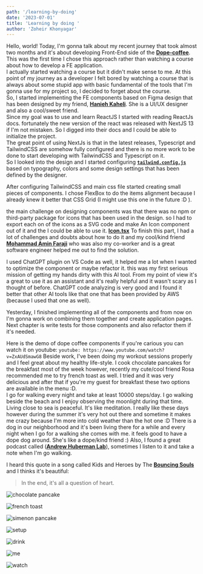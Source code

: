 ```yaml
---
path: '/learning-by-doing'
date: '2023-07-01'
title: 'Learning by doing '
author: 'Zoheir Khonyagar'
---
```


Hello, world!
Today, I'm gonna talk about my recent journey that took almost two months and it's about developing Front-End side of the **[Dope-coffee](https://github.com/wave-coding/dope-coffee)**.<br />
This was the first time I chose this approach rather than watching a course about how to develop a FE application.<br />
I actually started watching a course but it didn't make sense to me. At this point of my journey as a developer I felt bored by watching a course that is always about some stupid app with basic fundamental of the tools that I'm gonna use for my project so, I decided to forget about the course.<br />
So, I started implementing the FE components based on Figma design that has been designed by my friend, **[Hanieh Kaheli](https://haniehkaheli.com)**. She is a UI/UX designer and also a cool/sweet friend.<br />
Since my goal was to use and learn ReactJS I started with reading ReactJs docs. fortunately the new version of the react was released with NextJS 13 if I'm not mistaken. So I digged into their docs and I could be able to initialize the project.<br />
The great point of using NextJs is that in the latest releases, Typescript and TailwindCSS are somehow fully configured and there is no more work to be done to start developing with TailwindCSS and Typescript on it.<br />
So I looked into the design and I started configuring **[`tailwind.config.js`](https://github.com/wave-coding/dope-coffee/blob/main/tailwind.config.js)** based on typography, colors and some design settings that has been defined by the designer.

After configuring TailwindCSS and main css file started creating small pieces of components. I chose FlexBox to do the items alignment because I already knew it better that CSS Grid (I might use this one in the future :D ).

the main challenge on designing components was that there was no npm or third-party package for icons that has been used in the design. so I had to export each on of the icons as a SVG code and make An Icon component out of it and the I could be able to use it. **[Icon.tsx](https://github.com/wave-coding/dope-coffee/blob/main/components/Icon/index.tsx)**
To finish this part, I had a lot of challenges and doubts about how to do it and my cool/kind friend **[Mohammad Amin Faraji](https://github.com/itsaminfaraji)** who was also my co-worker and is a great software engineer helped me out to find the solution.

I used ChatGPT plugin on VS Code as well, it helped me a lot when I wanted to optimize the component or maybe refactor it. this was my first serious mission of getting my hands dirty with this AI tool. From my point of view it's a great to use it as an assistant and it's really helpful and it wasn't scary as I thought of before. ChatGPT code analyzing is very good and I found it better that other AI tools like that one that has been provided by AWS (because I used that one as well).

Yesterday, I finished implementing all of the components and from now on I'm gonna work on combining them together and create application pages. Next chapter is write tests for those components and also refactor them if it's needed.

Here is the demo of dope coffee components if you're carious you can watch it on youtube:
`youtube: https://www.youtube.com/watch?v=ZxAUdSmawG8`
Beside work, I've been doing my workout sessions properly and I feel great about my healthy life-style. 
I cook chocolate pancakes for the breakfast most of the week however, recently my cute/cool friend Rosa recommended me to try french toast as well. I tried and it was very delicious and after that if you're my guest for breakfast these two options are available in the menu :D. <br />
I go for walking every night and take at least 10000 steps/day. I go walking beside the beach and I enjoy observing the moonlight during that time.<br />
Living close to sea is peaceful. It's like meditation. I really like these days however during the summer it's very hot out there and sometime it makes me crazy because I'm more into cold weather than the hot one :D
There is a dog in our neighborhood and it's been living there for a while and every night when I go for a walking she comes with me. it feels good to have a dope dog around.
She's like a dope/kind friend :)
Also, I found a great podcast called (**[Andrew Huberman Lab](https://www.youtube.com/@hubermanlab)**), sometimes I listen to it and take a note when I'm go walking.

I heard this quote in a song called Kids and Heroes by The **[Bouncing Souls](https://en.wikipedia.org/wiki/The_Bouncing_Souls)** and I thinks it's beautiful: 
> In the end, it's all a question of heart.

![chocolate pancake](./ch-pancake.jpg)

![french toast](./french-toast.jpg)

![simenon pancake](./s-pancake.jpg)

![setup](./setup.jpg)

![drink](./drink.jpg)

![me](./me1.jpg)

![watch](./watch.jpg)
